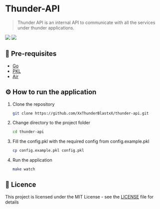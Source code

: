 # Thunder-API
> Thunder API is an internal API to communicate with all the services under thunder applications.

![](https://img.shields.io/badge/Go-00ADD8.svg?style=for-the-badge&logo=Go&logoColor=white)
![](https://img.shields.io/badge/Docker-2496ED.svg?style=for-the-badge&logo=Docker&logoColor=white)

## 💉 Pre-requisites
- [Go](https://go.dev)
- [PKL](https://pkl-lang.org/)
- [Air](https://github.com/cosmtrek/air)

## ⚙️ How to run the application

1. Clone the repository
    ```bash
    git clone https://github.com/XxThunderBlastxX/thunder-api.git
    ```
2. Change directory to the project folder
    ```bash
    cd thunder-api
    ```
3. Fill the config.pkl with the required config from config.example.pkl
   ```bash
   cp config.example.pkl config.pkl
   ```
4. Run the application
    ```bash
    make watch
    ```



## 📄 Licence
This project is licensed under the MIT License - see the [LICENSE](LICENCE) file for details